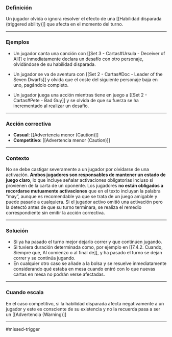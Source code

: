 ### Definición
Un jugador olvida o ignora resolver el efecto de una [[Habilidad disparada (triggered ability)]] que afecta en el momento del turno.  

---

### Ejemplos

- Un jugador canta una canción con [[Set 3 - Cartas#Ursula - Deceiver of All]] e inmediatamente declara un desafío con otro personaje, olvidándose de su habilidad disparada.  
  
- Un jugador se va de aventura con [[Set 2 - Cartas#Doc - Leader of the Seven Dwarfs]] y olvida que el coste del siguiente personaje baja en uno, pagándolo completo.  
    
 - Un jugador juega una acción mientras tiene en juego a [[Set 2 - Cartas#Pete - Bad Guy]] y se olvida de que su fuerza se ha incrementado al realizar un desafío.  

---

### Acción correctiva
- **Casual**: [[Advertencia menor (Caution)]]
- **Competitivo**: [[Advertencia menor (Caution)]]

---

### Contexto
No se debe castigar severamente a un jugador por olvidarse de una activación. **Ambos jugadores son responsables de mantener un estado de juego claro**, lo que incluye señalar activaciones obligatorias incluso si provienen de la carta de un oponente.
Los jugadores **no están obligados a recordarse mutuamente activaciones** que en el texto incluyan la palabra “may”, aunque es recomendable ya que se trata de un juego amigable y puede pasarle a cualquiera.
Si el jugador activo omitió una activación pero la detectó antes de que su turno terminara, se realiza el remedio correspondiente sin emitir la acción correctiva.  

---

### Solución
- Si ya ha pasado el turno mejor dejarlo correr y que continúen jugando.
- Si tuviera duración determinada como, por ejemplo en [[7.4.2. Cuando, Siempre que, Al comienzo o al final de]], y ha pasado el turno se dejan correr y se continúa jugando.
- En cualquier otro caso se añade a la bolsa y se resuelve inmediatamente considerando qué estaba en mesa cuando entró con lo que nuevas cartas en mesa no podrán verse afectadas.

---
### Cuando escala
En el caso competitivo, si la habilidad disparada afecta negativamente a un jugador y este es consciente de su existencia y no la recuerda pasa a ser un [[Advertencia (Warning)]]

---
#missed-trigger